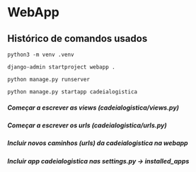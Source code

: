 # WebApp

## Histórico de comandos usados

```
python3 -m venv .venv
```

```
django-admin startproject webapp .
```

```
python manage.py runserver
```

```
python manage.py startapp cadeialogistica
```

##### Começar a escrever as views (cadeialogistica/views.py)

##### Começar a escrever os urls (cadeialogistica/urls.py)

##### Incluir novos caminhos (urls) da cadeialogistica na webapp

##### Incluir app cadeialogistica nas settings.py -> installed_apps